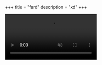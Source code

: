 +++
title = "fard"
description = "xd"
+++

<video controls autoplay muted>
	<source src="/files/rickroll.mp4" type="video/mp4" />
</video>
